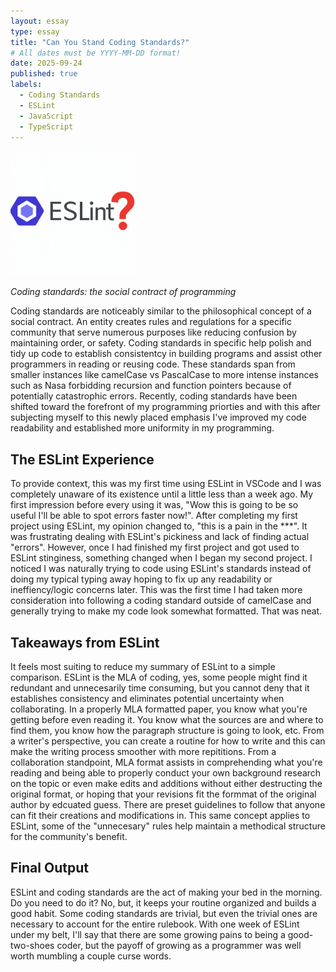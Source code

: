 ```yaml
---
layout: essay
type: essay
title: "Can You Stand Coding Standards?"
# All dates must be YYYY-MM-DD format!
date: 2025-09-24
published: true
labels:
  - Coding Standards
  - ESLint
  - JavaScript
  - TypeScript
---
```


<img width="200px" class="rounded float-start pe-4" src="../img/ESLint.png">

*Coding standards: the social contract of programming*

Coding standards are noticeably similar to the philosophical concept of a social contract. An entity creates rules and regulations for a specific community that serve numerous purposes like reducing confusion by maintaining order, or safety. Coding standards in specific help polish and tidy up code to establish consistentcy in building programs and assist other programmers in reading or reusing code. These standards span from smaller instances like camelCase vs PascalCase to more intense instances such as Nasa forbidding recursion and function pointers because of potentially catastrophic errors. Recently, coding standards have been shifted toward the forefront of my programming priorties and with this after subjecting myself to this newly placed emphasis I've improved my code readability and established more uniformity in my programming.

## The ESLint Experience

To provide context, this was my first time using ESLint in VSCode and I was completely unaware of its existence until a little less than a week ago. My first impression before every using it was, "Wow this is going to be so useful I'll be able to spot errors faster now!". After completing my first project using ESLint, my opinion changed to, "this is a pain in the ***". It was frustrating dealing with ESLint's pickiness and lack of finding actual "errors".  However, once I had finished my first project and got used to ESLint stinginess, something changed when I began my second project. I noticed I was naturally trying to code using ESLint's standards instead of doing my typical typing away hoping to fix up any readability or ineffiency/logic concerns later. This was the first time I had taken more consideration into following a coding standard outside of camelCase and generally trying to make my code look somewhat formatted. That was neat.

## Takeaways from ESLint

It feels most suiting to reduce my summary of ESLint to a simple comparison. ESLint is the MLA of coding, yes, some people might find it redundant and unnecesarily time consuming, but you cannot deny that it establishes consistency and eliminates potential uncertainty when collaborating. In a properly MLA formatted paper, you know what you're getting before even reading it. You know what the sources are and where to find them, you know how the paragraph structure is going to look, etc. From a writer's perspective, you can create a routine for how to write and this can make the writing process smoother with more repititions. From a collaboration standpoint, MLA format assists in comprehending what you're reading and being able to properly conduct your own background research on the topic or even make edits and additions without either destructing the original format, or hoping that your revisions fit the formmat of the original author by edcuated guess. There are preset guidelines to follow that anyone can fit their creations and modifications in. This same concept applies to ESLint, some of the "unnecesary" rules help maintain a methodical structure for the community's benefit.

## Final Output

ESLint and coding standards are the act of making your bed in the morning. Do you need to do it? No, but, it keeps your routine organized and builds a good habit. Some coding standards are trivial, but even the trivial ones are necessary to account for the entire rulebook. With one week of ESLint under my belt, I'll say that there are some growing pains to being a good-two-shoes coder, but the payoff of growing as a programmer was well worth mumbling a couple curse words.
